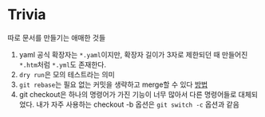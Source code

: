 # Trivia
따로 문서를 만들기는 애매한 것들


1. yaml 공식 확장자는 `*.yaml`이지만, 확장자 길이가 3자로 제한되던 때 만들어진 `*.htm`처럼 `*.yml`도 존재한다.
2. `dry run`은 모의 테스트라는 의미
3. `git rebase`는 필요 없는 커밋을 생략하고 merge할 수 있다 [방법](https://flyingsquirrel.medium.com/git-rebase-%ED%95%98%EB%8A%94-%EB%B0%A9%EB%B2%95-ce6816fa859d)
4. git checkout은 하나의 명령어가 가진 기능이 너무 많아서 다른 명령어들로 대체되었다. 내가 자주 사용하는 checkout -b 옵션은 `git switch -c` 옵션과 같음